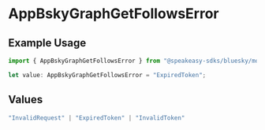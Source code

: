 # AppBskyGraphGetFollowsError

## Example Usage

```typescript
import { AppBskyGraphGetFollowsError } from "@speakeasy-sdks/bluesky/models/errors";

let value: AppBskyGraphGetFollowsError = "ExpiredToken";
```

## Values

```typescript
"InvalidRequest" | "ExpiredToken" | "InvalidToken"
```